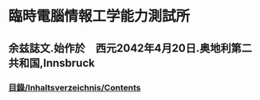 # 臨時電腦情報工学能力測試所
## 余兹誌文.始作於　西元2042年4月20日.奥地利第二共和国,Innsbruck
### [目錄/Inhaltsverzeichnis/Contents](./Inhaltsverzeichnis.html)
